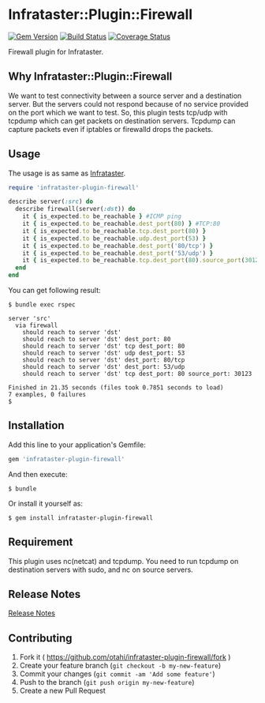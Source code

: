 # Infrataster::Plugin::Firewall
[![Gem Version](https://badge.fury.io/rb/infrataster-plugin-firewall.svg)](http://badge.fury.io/rb/infrataster-plugin-firewall)
[![Build Status](https://travis-ci.org/otahi/infrataster-plugin-firewall.svg)](https://travis-ci.org/otahi/infrataster-plugin-firewall)
[![Coverage Status](https://coveralls.io/repos/otahi/infrataster-plugin-firewall/badge.png)](https://coveralls.io/r/otahi/infrataster-plugin-firewall)

Firewall plugin for Infrataster.

## Why Infrataster::Plugin::Firewall

We want to test connectivity between a source server and a destination server.
But the servers could not respond because of no service provided on the port which we want to test.
So, this plugin tests tcp/udp with tcpdump which can get packets on destination servers.
Tcpdump can capture packets even if iptables or firewalld drops the packets.

## Usage

The usage is as same as [Infrataster](https://github.com/ryotarai/infrataster).

```ruby
require 'infrataster-plugin-firewall'

describe server(:src) do
  describe firewall(server(:dst)) do
    it { is_expected.to be_reachable } #ICMP ping
    it { is_expected.to be_reachable.dest_port(80) } #TCP:80
    it { is_expected.to be_reachable.tcp.dest_port(80) }
    it { is_expected.to be_reachable.udp.dest_port(53) }
    it { is_expected.to be_reachable.dest_port('80/tcp') }
    it { is_expected.to be_reachable.dest_port('53/udp') }
    it { is_expected.to be_reachable.tcp.dest_port(80).source_port(30123) }
  end
end
```

You can get following result:

```
$ bundle exec rspec

server 'src'
  via firewall
    should reach to server 'dst'
    should reach to server 'dst' dest_port: 80
    should reach to server 'dst' tcp dest_port: 80
    should reach to server 'dst' udp dest_port: 53
    should reach to server 'dst' dest_port: 80/tcp
    should reach to server 'dst' dest_port: 53/udp
    should reach to server 'dst' tcp dest_port: 80 source_port: 30123

Finished in 21.35 seconds (files took 0.7851 seconds to load)
7 examples, 0 failures
$
```

## Installation

Add this line to your application's Gemfile:

```ruby
gem 'infrataster-plugin-firewall'
```

And then execute:

    $ bundle

Or install it yourself as:

    $ gem install infrataster-plugin-firewall

## Requirement

This plugin uses nc(netcat) and tcpdump.
You need to run tcpdump on destination servers with sudo, 
and nc on source servers.

## Release Notes

[Release Notes](./RELEASE_NOTES.md)

## Contributing

1. Fork it ( https://github.com/otahi/infrataster-plugin-firewall/fork )
2. Create your feature branch (`git checkout -b my-new-feature`)
3. Commit your changes (`git commit -am 'Add some feature'`)
4. Push to the branch (`git push origin my-new-feature`)
5. Create a new Pull Request

